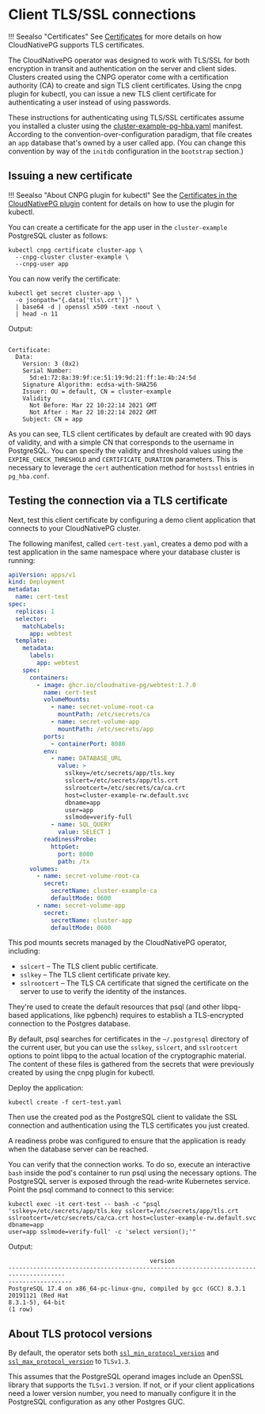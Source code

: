 <!-- SPDX-License-Identifier: CC-BY-4.0 -->
# Client TLS/SSL connections

!!! Seealso "Certificates"
    See [Certificates](certificates.md)
    for more details on how CloudNativePG supports TLS certificates.

The CloudNativePG operator was designed to work with TLS/SSL for both
encryption in transit and authentication on the server and client sides.
Clusters created using the CNPG operator come with a certification authority
(CA) to create and sign TLS client certificates. Using the cnpg plugin for
kubectl, you can issue a new TLS client certificate for authenticating a user
instead of using passwords.

These instructions for authenticating using TLS/SSL certificates assume you
installed a cluster using the
[cluster-example-pg-hba.yaml](samples/cluster-example-pg-hba.yaml) manifest.
According to the convention-over-configuration paradigm, that file creates an
`app` database that's owned by a user called app. (You can change this
convention by way of the `initdb` configuration in the `bootstrap` section.)

## Issuing a new certificate

!!! Seealso "About CNPG plugin for kubectl"
    See the [Certificates in the CloudNativePG plugin](kubectl-plugin.md#certificates)
    content for details on how to use the plugin for kubectl.

You can create a certificate for the app user in the `cluster-example`
PostgreSQL cluster as follows:

```shell
kubectl cnpg certificate cluster-app \
  --cnpg-cluster cluster-example \
  --cnpg-user app
```

You can now verify the certificate:

```shell
kubectl get secret cluster-app \
  -o jsonpath="{.data['tls\.crt']}" \
  | base64 -d | openssl x509 -text -noout \
  | head -n 11
```

Output:

```console

Certificate:
  Data:
    Version: 3 (0x2)
    Serial Number:
      5d:e1:72:8a:39:9f:ce:51:19:9d:21:ff:1e:4b:24:5d
    Signature Algorithm: ecdsa-with-SHA256
    Issuer: OU = default, CN = cluster-example
    Validity
      Not Before: Mar 22 10:22:14 2021 GMT
      Not After : Mar 22 10:22:14 2022 GMT
    Subject: CN = app
```

As you can see, TLS client certificates by default are created with 90 days of
validity, and with a simple CN that corresponds to the username in PostgreSQL.
You can specify the validity and threshold values using the
`EXPIRE_CHECK_THRESHOLD` and `CERTIFICATE_DURATION` parameters. This is
necessary to leverage the `cert` authentication method for `hostssl` entries in
`pg_hba.conf`.

## Testing the connection via a TLS certificate

Next, test this client certificate by configuring a demo client application
that connects to your CloudNativePG cluster.

The following manifest, called `cert-test.yaml`, creates a demo pod with a test
application in the same namespace where your database cluster is running:

```yaml
apiVersion: apps/v1
kind: Deployment
metadata:
  name: cert-test
spec:
  replicas: 1
  selector:
    matchLabels:
      app: webtest
  template:
    metadata:
      labels:
        app: webtest
    spec:
      containers:
        - image: ghcr.io/cloudnative-pg/webtest:1.7.0
          name: cert-test
          volumeMounts:
            - name: secret-volume-root-ca
              mountPath: /etc/secrets/ca
            - name: secret-volume-app
              mountPath: /etc/secrets/app
          ports:
            - containerPort: 8080
          env:
            - name: DATABASE_URL
              value: >
                sslkey=/etc/secrets/app/tls.key
                sslcert=/etc/secrets/app/tls.crt
                sslrootcert=/etc/secrets/ca/ca.crt
                host=cluster-example-rw.default.svc
                dbname=app
                user=app
                sslmode=verify-full
            - name: SQL_QUERY
              value: SELECT 1
          readinessProbe:
            httpGet:
              port: 8080
              path: /tx
      volumes:
        - name: secret-volume-root-ca
          secret:
            secretName: cluster-example-ca
            defaultMode: 0600
        - name: secret-volume-app
          secret:
            secretName: cluster-app
            defaultMode: 0600
```

This pod mounts secrets managed by the CloudNativePG operator, including:

* `sslcert` – The TLS client public certificate.
* `sslkey` – The TLS client certificate private key.
* `sslrootcert` – The TLS CA certificate that signed the certificate on
  the server to use to verify the identity of the instances.

They're used to create the default resources that psql (and other libpq-based
applications, like pgbench) requires to establish a TLS-encrypted connection to
the Postgres database.

By default, psql searches for certificates in the `~/.postgresql` directory of
the current user, but you can use the `sslkey`, `sslcert`, and `sslrootcert`
options to point libpq to the actual location of the cryptographic material.
The content of these files is gathered from the secrets that were previously
created by using the cnpg plugin for kubectl.

Deploy the application:

```shell
kubectl create -f cert-test.yaml
```

Then use the created pod as the PostgreSQL client to validate the SSL
connection and authentication using the TLS certificates you just created.

A readiness probe was configured to ensure that the application is ready when
the database server can be reached.

You can verify that the connection works. To do so, execute an interactive
`bash` inside the pod's container to run psql using the necessary options. The
PostgreSQL server is exposed through the read-write Kubernetes service. Point
the psql command to connect to this service:

```shell
kubectl exec -it cert-test -- bash -c "psql
'sslkey=/etc/secrets/app/tls.key sslcert=/etc/secrets/app/tls.crt
sslrootcert=/etc/secrets/ca/ca.crt host=cluster-example-rw.default.svc dbname=app
user=app sslmode=verify-full' -c 'select version();'"
```

Output:

```console
                                        version
--------------------------------------------------------------------------------------
------------------
PostgreSQL 17.4 on x86_64-pc-linux-gnu, compiled by gcc (GCC) 8.3.1 20191121 (Red Hat
8.3.1-5), 64-bit
(1 row)
```

## About TLS protocol versions

By default, the operator sets both [`ssl_min_protocol_version`](https://www.postgresql.org/docs/current/runtime-config-connection.html#GUC-SSL-MIN-PROTOCOL-VERSION)
and [`ssl_max_protocol_version`](https://www.postgresql.org/docs/current/runtime-config-connection.html#GUC-SSL-MAX-PROTOCOL-VERSION)
to `TLSv1.3`.

This assumes that the PostgreSQL operand images include an OpenSSL library that
supports the `TLSv1.3` version. If not, or if your client applications need a
lower version number, you need to manually configure it in the PostgreSQL
configuration as any other Postgres GUC.
